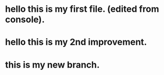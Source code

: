 # hello this is my first file. (edited from console).

# hello this is my 2nd improvement.

# this is my new branch.
